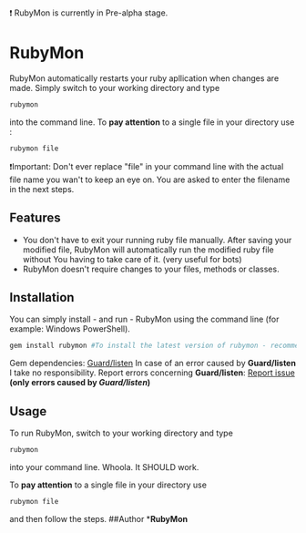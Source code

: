 :exclamation: RubyMon is currently in Pre-alpha stage.

# RubyMon
RubyMon automatically restarts your ruby apllication when changes are made. Simply switch to your working directory and type 
```ruby
rubymon
```
into the command line. To **pay attention** to a single file in your directory use : 
```ruby
rubymon file
```
:exclamation:Important: Don't ever replace "file" in your command line with the actual file name you wan't to keep an eye on. You are asked to enter the filename in the next steps.
## Features
* You don't have to exit your running ruby file manually. After saving your modified file, RubyMon will automatically run the modified ruby file without You having to take care of it. (very useful for bots)
* RubyMon doesn't require changes to your files, methods or classes.
## Installation
You can simply install - and run - RubyMon using the command line (for example: Windows PowerShell).
```ruby
gem install rubymon #To install the latest version of rubymon - recommended
```

Gem dependencies: <a href="https://github.com/guard/listen">Guard/listen</a>
In case of an error caused by <b>Guard/listen</b> I take no responsibility. Report errors concerning <b>Guard/listen</b>: <a href="https://github.com/guard/listen/issues">Report issue</a> <b>(only errors caused by <i>Guard/listen</i>)</b>
## Usage
To run RubyMon, switch to your working directory and type 
```ruby
rubymon
```
into your command line. Whoola. It SHOULD work.


To **pay attention** to a single file in your directory use 
```ruby
rubymon file
```
and then follow the steps.
##Author
***RubyMon**
